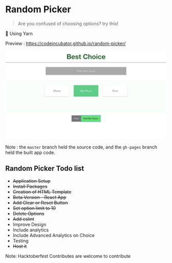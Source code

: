 # Random Picker

> Are you confused of choosing options? try this!

:dolphin: Using Yarn

Preview : https://codeincubator.github.io/random-picker/

![alt tag](https://github.com/codeincubator/random-picker/blob/master/public/img/best-choice.png)

Note :
the `master` branch held the source code, and the `gh-pages` branch held the built app code.

## Random Picker Todo list

* ~~Application Setup~~
* ~~Install Packages~~
* ~~Creation of HTML Template~~
* ~~Beta Version - React App~~
* ~~Add Clear or Reset Button~~
* ~~Set option limit to 10~~
* ~~Delete Options~~
* ~~Add eslint~~
* Improve Design
* Include analytics
* Include Advanced Analytics on Choice
* Testing
* ~~Host it~~

Note: Hacktoberfest Contributes are welcome to contribute 
